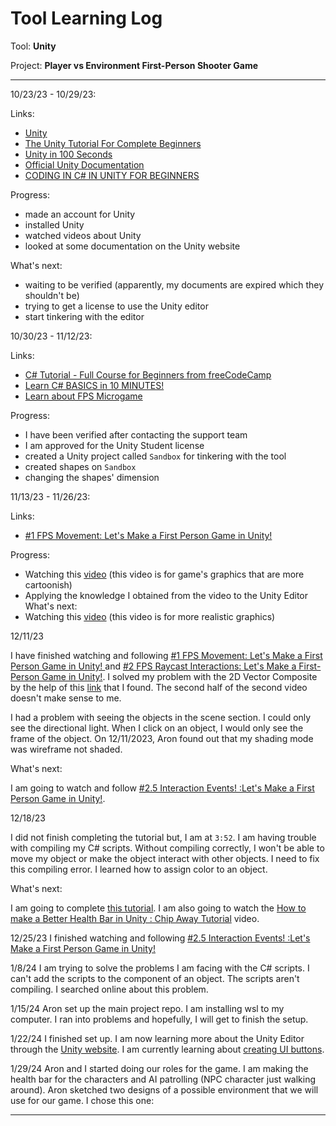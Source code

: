 # Tool Learning Log

Tool: **Unity**

Project: **Player vs Environment First-Person Shooter Game**

---

10/23/23 - 10/29/23:

Links:
* [Unity](https://unity.com/)
* [The Unity Tutorial For Complete Beginners](https://www.youtube.com/watch?v=XtQMytORBmM)
* [Unity in 100 Seconds](https://www.youtube.com/watch?v=iqlH4okiQqg)
* [Official Unity Documentation](https://docs.unity3d.com/Manual/index.html)
* [CODING IN C# IN UNITY FOR BEGINNERS](https://unity.com/how-to/learning-c-sharp-unity-beginners)

Progress:
* made an account for Unity
* installed Unity
* watched videos about Unity
* looked at some documentation on the Unity website

What's next:
* waiting to be verified (apparently, my documents are expired which they shouldn't be)
* trying to get a license to use the Unity editor
* start tinkering with the editor

10/30/23 - 11/12/23:

Links:
* [C# Tutorial - Full Course for Beginners from freeCodeCamp](https://www.youtube.com/watch?v=GhQdlIFylQ8)
* [Learn C# BASICS in 10 MINUTES!](https://www.com/watch?v=IFayQioG71A)
* [Learn about FPS Microgame](https://learn.unity.com/project/fps-template)

Progress:
* I have been verified after contacting the support team
* I am approved for the Unity Student license
* created a Unity project called `Sandbox` for tinkering with the tool
* created shapes on `Sandbox`
* changing the shapes' dimension

11/13/23 - 11/26/23:

Links:
* [#1 FPS Movement: Let's Make a First Person Game in Unity!](https://www.youtube.com/watch?v=rJqP5EesxLk&list=PLGUw8UNswJEOv8c5ZcoHarbON6mIEUFBC&index=2)

Progress:
* Watching this [video](https://www.youtube.com/watch?v=rJqP5EesxLk&list=PLGUw8UNswJEOv8c5ZcoHarbON6mIEUFBC&index=2) (this video is for game's graphics that are more cartoonish)
* Applying the knowledge I obtained from the video to the Unity Editor
What's next:
* Watching this [video](https://www.youtube.com/watch?v=swOfmyJvb98&list=PLtLToKUhgzwm1rZnTeWSRAyx9tl8VbGUE) (this video is for more realistic graphics)

12/11/23

I have finished watching and following [#1 FPS Movement: Let's Make a First Person Game in Unity!
](https://www.youtube.com/watch?v=rJqP5EesxLk&list=PLGUw8UNswJEOv8c5ZcoHarbON6mIEUFBC&index=2) and [#2 FPS Raycast Interactions: Let's Make a First-Person Game in Unity!](https://www.youtube.com/watch?v=gPPGnpV1Y1c&list=PLGUw8UNswJEOv8c5ZcoHarbON6mIEUFBC&index=2). I solved my problem with the 2D Vector Composite by the help of this [link](https://forum.unity.com/threads/no-option-of-2d-vector-composite-in-input-system-1-0-0.888607/) that I found. The second half of the second video doesn't make sense to me.

I had a problem with seeing the objects in the scene section. I could only see the directional light. When I click on an object, I would only see the frame of the object. On 12/11/2023, Aron found out that my shading mode was wireframe not shaded.


What's next:

I am going to watch and follow [#2.5 Interaction Events! :Let's Make a First Person Game in Unity!](https://www.youtube.com/watch?v=_UIiwzfZoZA&list=PLGUw8UNswJEOv8c5ZcoHarbON6mIEUFBC&index=3).

12/18/23

I did not finish completing the tutorial but, I am at `3:52`. I am having trouble with compiling my C# scripts. Without compiling correctly, I won't be able to move my object or make the object interact with other objects. I need to fix this compiling error. I learned how to assign color to an object. 

What's next:

I am going to complete [this tutorial](https://www.youtube.com/watch?v=_UIiwzfZoZA&list=PLGUw8UNswJEOv8c5ZcoHarbON6mIEUFBC&index=3). I am also going to watch the [How to make a Better Health Bar in Unity : Chip Away Tutorial](https://www.youtube.com/watch?v=CFASjEuhyf4&list=PLGUw8UNswJEOv8c5ZcoHarbON6mIEUFBC&index=4) video. 

12/25/23
I finished watching and following [#2.5 Interaction Events! :Let's Make a First Person Game in Unity!](https://www.youtube.com/watch?v=_UIiwzfZoZA&list=PLGUw8UNswJEOv8c5ZcoHarbON6mIEUFBC&index=3) 

1/8/24
I am trying to solve the problems I am facing with the C# scripts. I can't add the scripts to the component of an object. The scripts aren't compiling. I searched online about this problem.

1/15/24
Aron set up the main project repo. I am installing wsl to my computer. I ran into problems and hopefully, I will get to finish the setup.

1/22/24
I finished set up. I am now learning more about the Unity Editor through the [Unity website](https://learn.unity.com/). I am currently learning about [creating UI buttons](https://learn.unity.com/tutorial/creating-ui-buttons).

1/29/24
Aron and I started doing our roles for the game. I am making the health bar for the characters and AI patrolling (NPC character just walking around). Aron sketched two designs of a possible environment that we will use for our game. I chose this one:


---
<!--
* Links you used today (websites, videos, etc)
* Things you tried, progress you made, etc
* Challenges, a-ha moments, etc
* Questions you still have
* What you're going to try next
-->
